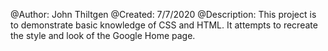 @Author: John Thiltgen
@Created: 7/7/2020
@Description: 
This project is to demonstrate basic knowledge of CSS and HTML. 
It attempts to recreate the style and look of the Google Home page. 
